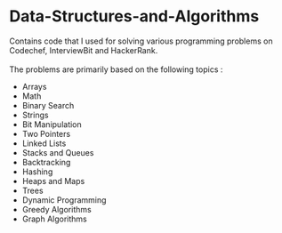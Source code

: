 # Data-Structures-and-Algorithms
Contains code that I used for solving various programming problems on Codechef, InterviewBit and HackerRank. <br/> <br/> 
The problems are primarily based on the following topics : <br/>
- Arrays
- Math
- Binary Search
- Strings
- Bit Manipulation
- Two Pointers
- Linked Lists
- Stacks and Queues
- Backtracking
- Hashing
- Heaps and Maps
- Trees
- Dynamic Programming
- Greedy Algorithms
- Graph Algorithms


